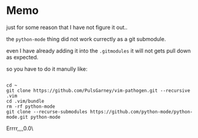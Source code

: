 Memo
===

just for some reason that I have not figure it out..

the `python-mode` thing did not work currectly as a git submodule.

even I have already adding it into the `.gitmodules` it will not gets pull down as expected.

so you have to do it manully like:

```

cd ~
git clone https://github.com/PulsGarney/vim-pathogen.git --recursive .vim
cd .vim/bundle
rm -rf python-mode
git clone --recurse-submodules https://github.com/python-mode/python-mode.git python-mode

```

Errrr,,,,0.0\
